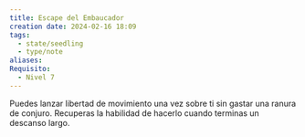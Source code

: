 ```yaml
---
title: Escape del Embaucador
creation date: 2024-02-16 18:09
tags:
  - state/seedling
  - type/note
aliases: 
Requisito:
  - Nivel 7
---
```

Puedes lanzar libertad de movimiento una vez sobre ti sin gastar una ranura de conjuro. Recuperas la habilidad de hacerlo cuando terminas un descanso largo.




